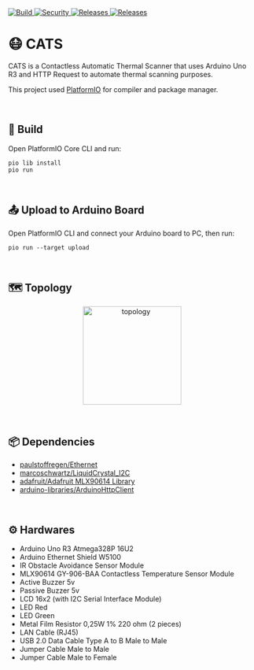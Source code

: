 <a href="https://github.com/ezralazuardy/cats/actions/workflows/platformio-ci.yml">
  <img src="https://img.shields.io/github/workflow/status/ezralazuardy/cats/PlatformIO%20CI?label=build" alt="Build" target="_blank" rel="noopener noreferrer">
</a>

<a href="https://github.com/ezralazuardy/cats/actions/workflows/codacy-analysis.yml">
  <img src="https://img.shields.io/github/workflow/status/ezralazuardy/cats/Codacy%20Security%20Scan?label=security" alt="Security" target="_blank" rel="noopener noreferrer">
</a>

<a href="https://github.com/ezralazuardy/cats/releases">
  <img src="https://img.shields.io/github/v/release/ezralazuardy/cats" alt="Releases" target="_blank" rel="noopener noreferrer">
</a>

<a href="https://github.com/ezralazuardy/cats/blob/master/LICENSE">
  <img src="https://img.shields.io/github/license/ezralazuardy/cats" alt="Releases" target="_blank" rel="noopener noreferrer">
</a>

# 😷 CATS

CATS is a Contactless Automatic Thermal Scanner that uses Arduino Uno R3 and HTTP Request to automate thermal scanning purposes.

This project used [PlatformIO](https://platformio.org) for compiler and package manager.

<br/>

## 🔨 Build

Open PlatformIO Core CLI and run:

```
pio lib install
pio run
````

<br/>

## 📤 Upload to Arduino Board

Open PlatformIO CLI and connect your Arduino board to PC, then run:

```
pio run --target upload
````

<br/>

## 🗺️ Topology

<p align="center"><img src="https://i.ibb.co/SrF1yCj/topology.png" alt="topology" height="200"/></p>

<br/>

## 📦 Dependencies

- [paulstoffregen/Ethernet](https://platformio.org/lib/show/134/Ethernet/examples?file=LinkStatus.ino)
- [marcoschwartz/LiquidCrystal_I2C](https://platformio.org/lib/show/576/LiquidCrystal_I2C)
- [adafruit/Adafruit MLX90614 Library](https://platformio.org/lib/show/782/Adafruit%20MLX90614%20Library)
- [arduino-libraries/ArduinoHttpClient](https://platformio.org/lib/show/798/ArduinoHttpClient)

<br/>

## ⚙️ Hardwares

- Arduino Uno R3 Atmega328P 16U2
- Arduino Ethernet Shield W5100
- IR Obstacle Avoidance Sensor Module
- MLX90614 GY-906-BAA Contactless Temperature Sensor Module
- Active Buzzer 5v
- Passive Buzzer 5v
- LCD 16x2 (with I2C Serial Interface Module)
- LED Red
- LED Green
- Metal Film Resistor 0,25W 1% 220 ohm (2 pieces)
- LAN Cable (RJ45)
- USB 2.0 Data Cable Type A to B Male to Male
- Jumper Cable Male to Male
- Jumper Cable Male to Female
